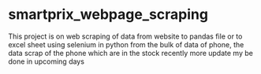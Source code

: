 # smartprix_webpage_scraping
This project is on web scraping of data from website to pandas file or to excel sheet using selenium in python from the bulk of data of phone, the data scrap of the phone which are in the stock recently more update my be done in upcoming days
